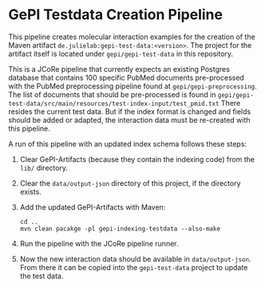 # GePI Testdata Creation Pipeline

This pipeline creates molecular interaction examples for the creation of the Maven artifact <code>de.julielab:gepi-test-data:&lt;version></code>.
The project for the artifact itself is located under <code>gepi/gepi-test-data</code> in this repository.

This is a JCoRe pipeline that currently expects an existing Postgres database that contains 100 specific PubMed documents pre-processed with the PubMed preprocessing pipeline found at <code>gepi/gepi-preprocessing</code>. The list of documents that should be pre-processed is found in <code>gepi/gepi-test-data/src/main/resources/test-index-input/test_pmid.txt</code>
There resides the current test data. But if the index format is changed and fields should be added or adapted, the interaction data must be re-created with this pipeline. 

A run of this pipeline with an updated index schema follows these steps:

1) Clear GePI-Artifacts (because they contain the indexing code) from the <code>lib/</code> directory.
2) Clear the <code>data/output-json</code> directory of this project, if the directory exists.
3) Add the updated GePI-Artifacts with Maven:

       cd ..
       mvn clean pacakge -pl gepi-indexing-testdata --also-make
4) Run the pipeline with the JCoRe pipeline runner.
5) Now the new interaction data should be available in <code>data/output-json</code>. From there it can be copied into the <code>gepi-test-data</code> project to update the test data.



